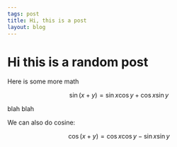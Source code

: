 ```yaml
---
tags: post
title: Hi, this is a post
layout: blog
---
```


# Hi this is a random post

Here is some more math

$$ \sin (x + y) = \sin x \cos y + \cos x \sin y $$

blah blah


We can also do cosine:

$$ \cos (x + y) = \cos x \cos y - \sin x \sin y $$
